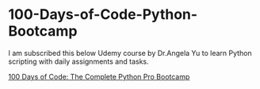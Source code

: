 # 100-Days-of-Code-Python-Bootcamp
I am subscribed this below Udemy course by Dr.Angela Yu to learn Python scripting with daily assignments and tasks.

[100 Days of Code: The Complete Python Pro Bootcamp](https://www.udemy.com/course/100-days-of-code/?srsltid=AfmBOoqN3ydjyav9EHY21shOEbDKmfrZ0x9w7CJ5FEPaKCZG2cEbwlI_)

